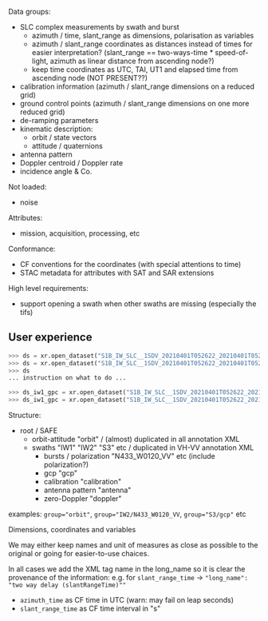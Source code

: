 
Data groups:

- SLC complex measurements by swath and burst
  - azimuth / time, slant_range as dimensions, polarisation as variables
  - azimuth / slant_range coordinates as distances instead of times for
    easier interpretation? (slant_range == two-ways-time * speed-of-light,
    azimuth as linear distance from ascending node?)
  - keep time coordinates as UTC, TAI, UT1 and elapsed time from ascending node (NOT PRESENT??)
- calibration information (azimuth / slant_range dimensions on a reduced grid)
- ground control points (azimuth / slant_range dimensions on one more reduced grid)
- de-ramping parameters
- kinematic description:
  - orbit / state vectors
  - attitude / quaternions
- antenna pattern
- Doppler centroid / Doppler rate
- incidence angle & Co. 

Not loaded:
- noise

Attributes:

- mission, acquisition, processing, etc

Conformance:

- CF conventions for the coordinates (with special attentions to time)
- STAC metadata for attributes with SAT and SAR extensions

High level requirements:

- support opening a swath when other swaths are missing (especially the tifs)


User experience
---------------

```python
>>> ds = xr.open_dataset("S1B_IW_SLC__1SDV_20210401T052622_20210401T052650_026269_032297_EFA4.SAFE/manifest.safe")
>>> ds = xr.open_dataset("S1B_IW_SLC__1SDV_20210401T052622_20210401T052650_026269_032297_EFA4.SAFE")
>>> ds
... instruction on what to do ...

>>> ds_iw1_gpc = xr.open_dataset("S1B_IW_SLC__1SDV_20210401T052622_20210401T052650_026269_032297_EFA4.SAFE", group="IW1/gpc")
>>> ds_iw1_gpc = xr.open_dataset("S1B_IW_SLC__1SDV_20210401T052622_20210401T052650_026269_032297_EFA4.SAFE/annotations/s1b-iw1-slc-vv-20210401t052624-20210401t052649-026269-032297-004.xml", group="gcp")
```

Structure:

* root / SAFE
  * orbit-attitude "orbit" / (almost) duplicated in all annotation XML
  * swaths "IW1" "IW2" "S3" etc / duplicated in VH-VV annotation XML
    * bursts / polarization "N433_W0120_VV" etc (include polarization?)
    * gcp "gcp"
    * calibration "calibration"
    * antenna pattern "antenna"
    * zero-Doppler "doppler"

examples: `group="orbit"`, `group="IW2/N433_W0120_VV`, `group="S3/gcp"` etc

Dimensions, coordinates and variables

We may either keep names and unit of measures as close as possible to the original
or going for easier-to-use chaices.

In all cases we add the XML tag name in the long_name so it is clear the provenance of the
information: e.g. for `slant_range_time` -> `"long_name": "two way delay (slantRangeTime)""`

* `azimuth_time` as CF time in UTC (warn: may fail on leap seconds)
* `slant_range_time` as CF time interval in "s"
